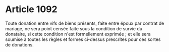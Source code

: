 # Article 1092

Toute donation entre vifs de biens présents, faite entre époux par contrat de mariage, ne sera point censée faite sous la condition de survie du donataire, si cette condition n'est formellement exprimée ; et elle sera soumise à toutes les règles et formes ci-dessus prescrites pour ces sortes de donations.